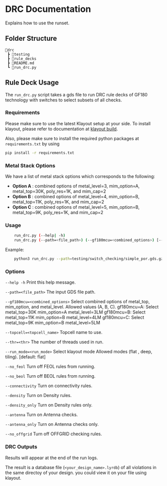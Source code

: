 # DRC Documentation

Explains how to use the runset.

## Folder Structure

```text
📁drc
 ┣ 📁testing
 ┣ 📁rule_decks
 ┣ 📜README.md
 ┗ 📜run_drc.py
 ```

## Rule Deck Usage
The `run_drc.py` script takes a gds file to run DRC rule decks of GF180 technology with switches to select subsets of all checks. 

### Requirements
Please make sure to use the latest Klayout setup at your side. To install klayout, please refer to documentation at [klayout build](https://www.klayout.de/build.html).

Also, please make sure to install the required python packages at `requirements.txt` by using
```bash
pip install -r requirements.txt
```

### Metal Stack Options
We have a list of metal stack options which corresponds to the following:
- **Option A** : combined options of metal_level=3, mim_option=A, metal_top=30K, poly_res=1K, and mim_cap=2
- **Option B** : combined options of metal_level=4, mim_option=B, metal_top=11K, poly_res=1K, and mim_cap=2
- **Option C** : combined options of metal_level=5, mim_option=B, metal_top=9K,  poly_res=1K, and mim_cap=2

### Usage

```bash
    run_drc.py (--help| -h)
    run_drc.py (--path=<file_path>) (--gf180mcu=<combined_options>) [--topcell=<topcell_name>] [--thr=<thr>] [--run_mode=<run_mode>] [--no_feol] [--no_beol] [--connectivity] [--density] [--density_only] [--antenna] [--antenna_only] [--no_offgrid]
```

Example:

```bash
    python3 run_drc.py --path=testing/switch_checking/simple_por.gds.gz --thr=16 --run_mode=flat --gf180mcu=A --antenna --no_offgrid
```

### Options

`--help -h`                           Print this help message.

`--path=<file_path>`                  The input GDS file path.

`--gf180mcu=<combined_options>`       Select combined options of metal_top, mim_option, and metal_level. Allowed values (A, B, C).
                                      gf180mcu=A: Select  metal_top=30K  mim_option=A  metal_level=3LM
                                      gf180mcu=B: Select  metal_top=11K  mim_option=B  metal_level=4LM
                                      gf180mcu=C: Select  metal_top=9K   mim_option=B  metal_level=5LM

`--topcell=<topcell_name>`            Topcell name to use.

`--thr=<thr>`                         The number of threads used in run.

`--run_mode=<run_mode>`               Select klayout mode Allowed modes (flat , deep, tiling). [default: flat]

`--no_feol`                           Turn off FEOL rules from running.

`--no_beol`                           Turn off BEOL rules from running.

`--connectivity`                      Turn on connectivity rules.

`--density`                           Turn on Density rules.

`--density_only`                      Turn on Density rules only.

`--antenna`                           Turn on Antenna checks.

`--antenna_only`                      Turn on Antenna checks only.

`--no_offgrid`                        Turn off OFFGRID checking rules.

### **DRC Outputs**

Results will appear at the end of the run logs.

The result is a database file (`<your_design_name>.lyrdb`) of all violations in the same directoy of your design. you could view it on your file using klayout.
